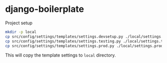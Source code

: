 # django-boilerplate

Project setup

```bash
mkdir -p local
cp src/config/settings/templates/settings.devsetup.py ./local/settings.dev.py
cp src/config/settings/templates/settings.testing.py ./local/settings.testing.py
cp src/config/settings/templates/settings.prod.py ./local/settings.prod.py
```
This will copy the template settings to `local` directory.
